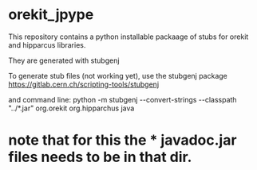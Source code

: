 # orekit_jpype
This repository contains a python installable packaage of stubs for orekit and hipparcus libraries.

They are generated with stubgenj
 
To generate stub files (not working yet), use the stubgenj package 
https://gitlab.cern.ch/scripting-tools/stubgenj

and command line:
python -m stubgenj --convert-strings --classpath "../*.jar" org.orekit  org.hipparchus java

# note that for this the * javadoc.jar files needs to be in that dir.